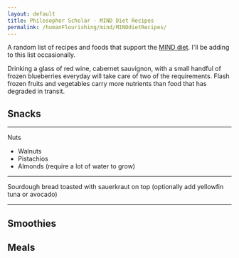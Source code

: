 ```yaml
---
layout: default
title: Philosopher Scholar - MIND Diet Recipes
permalink: /humanFlourishing/mind/MINDdietRecipes/
---
```


A random list of recipes and foods that support the [MIND diet](/humanFlourishing/mind/MINDdiet/). I'll be adding to this list occasionally.

Drinking a glass of red wine, cabernet sauvignon, with a small handful of frozen blueberries everyday will take care of two of the requirements. Flash frozen fruits and vegetables carry more nutrients than food that has degraded in transit.

## Snacks
---
Nuts
- Walnuts
- Pistachios
- Almonds (require a lot of water to grow)

---
Sourdough bread toasted with sauerkraut on top (optionally add yellowfin tuna or avocado)

---

## Smoothies



## Meals
